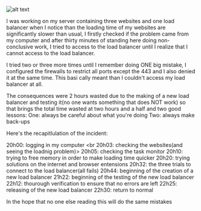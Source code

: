 ![alt text](https://s3.amazonaws.com/lowres.cartoonstock.com/business-commerce-mouse-computer_rage-angry-crashed_computer-works-bstn730_low.jpg)

I was working on my server containing three websites and one load balancer when I notice than the loading time of my websites are significantly slower than usual, I firstly checked if the problem came from my computer and after thirty minutes of standing here doing non-conclusive work, I tried to access to the load balancer until I realize that I cannot access to the load balancer.

I tried two or three more times until I remember doing ONE big mistake, I configured the firewalls to restrict all ports except the 443 and I also denied it at the same time. This basi
cally meant than I couldn't access my load balancer at all.

The consequences were 2 hours wasted due to the making of a new load balancer and testing it(no one wants something that does NOT work) so that brings the total time wasted at two hours and a half and two good lessons:
One: always be careful about what you're doing
Two: always make back-ups

Here's the recapitlulation of the incident:

20h00: logging in my computer
<br 20h03: checking the websites(and seeing the loadnig problem)>
20h05: checking the task monitor
20h10: trying to free memory in order to make loading time quicker
20h20: trying solutions on the internet and browser entensions
20h32: the three trials to connect to the load balancer(all fails)
20h44: beginning of the creation of a new load balancer
21h22: beginning of the testing of the new load balancer
22h12: thourough verification to ensure that no errors are left
22h25: releasing of the new load balancer
22h30: return to normal

In the hope that no one else reading this will do the same mistakes